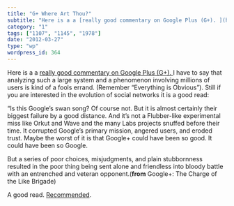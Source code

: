 ```yaml
---
title: "G+ Where Art Thou?"
subtitle: "Here is a a [really good commentary on Google Plus (G+). ](http://techcrunch.com/2012/03/26/google-t..."
category: "1"
tags: ["1107", "1145", "1978"]
date: "2012-03-27"
type: "wp"
wordpress_id: 364
---
```

Here is a a [really good commentary on Google Plus (G+). ](http://techcrunch.com/2012/03/26/google-the-charge-of-the-like-brigade/?utm_source=feedburner&utm_medium=feed&utm_campaign=Feed%3A+Techcrunch+%28TechCrunch%29)I have to say that analyzing such a large system and a phenomenon involving millions of users is kind of a fools errand. (Remember “Everything is Obvious”). Still if you are interested in the evolution of social networks it is a good read:

> 
“Is this Google’s swan song? Of course not. But it is almost certainly their biggest failure by a good distance. And it’s not a Flubber-like experimental miss like Orkut and Wave and the many Labs projects snuffed before their time. It corrupted Google’s primary mission, angered users, and eroded trust. Maybe the worst of it is that Google+ could have been so good. It could have been so Google.

But a series of poor choices, misjudgments, and plain stubbornness resulted in the poor thing being sent alone and friendless into bloody battle with an entrenched and veteran opponent.(**from** Google+: The Charge of the Like Brigade)

A good read. [Recommended](http://techcrunch.com/2012/03/26/google-the-charge-of-the-like-brigade/?utm_source=feedburner&utm_medium=feed&utm_campaign=Feed%3A+Techcrunch+%28TechCrunch%29).